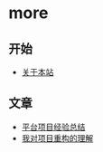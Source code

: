 # more

## 开始

- [关于本站](overview/index.mdx)

## 文章

- [平台项目经验总结](post/platform_project_sum/index.mdx)
- [我对项目重构的理解](post/rechore_project/index.mdx)
